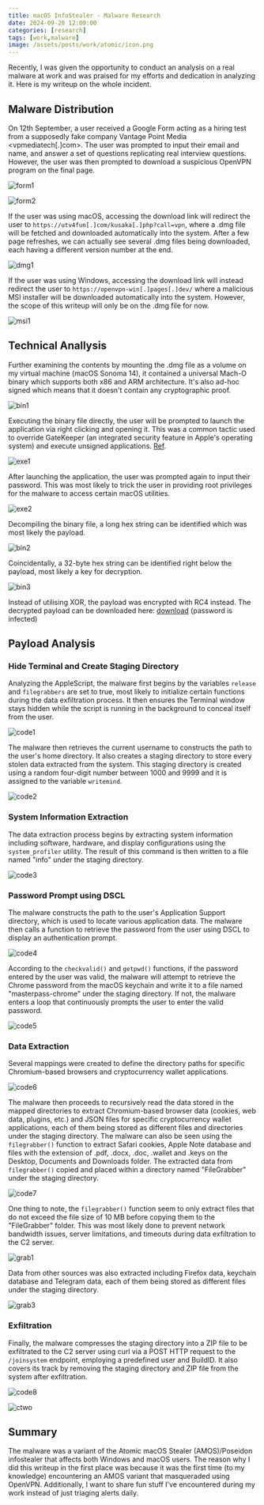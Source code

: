 ```yaml
---
title: macOS InfoStealer - Malware Research
date: 2024-09-20 12:00:00
categories: [research]
tags: [work,malware]
image: /assets/posts/work/atomic/icon.png
---
```


Recently, I was given the opportunity to conduct an analysis on a real malware at work and was praised for my efforts and dedication in analyzing it. Here is my writeup on the whole incident.

## Malware Distribution
On 12th September, a user received a Google Form acting as a hiring test from a supposedly fake company Vantage Point Media <vpmediatech[.]com>. The user was prompted to input their email and name, and answer a set of questions replicating real interview questions. However, the user was then prompted to download a suspicious OpenVPN program on the final page.

![form1](/assets/posts/work/atomic/form1.png)

![form2](/assets/posts/work/atomic/form2.png)

If the user was using macOS, accessing the download link will redirect the user to `https://utv4fun[.]com/kusaka[.]php?call=vpn`, where a .dmg file will be fetched and downloaded automatically into the system. After a few page refreshes, we can actually see several .dmg files being downloaded, each having a different version number at the end.

![dmg1](/assets/posts/work/atomic/dmg1.png)

If the user was using Windows, accessing the download link will instead redirect the user to `https://openvpn-win[.]pages[.]dev/` where a malicious MSI installer will be downloaded automatically into the system. However, the scope of this writeup will only be on the .dmg file for now.

![msi1](/assets/posts/work/atomic/msi1.png)

## Technical Anallysis
Further examining the contents by mounting the .dmg file as a volume on my virtual machine (macOS Sonoma 14), it contained a universal Mach-O binary which supports both x86 and ARM architecture. It's also ad-hoc signed which means that it doesn't contain any cryptographic proof.

![bin1](/assets/posts/work/atomic/bin1.png)

Executing the binary file directly, the user will be prompted to launch the application via right clicking and opening it. This was a common tactic used to override GateKeeper (an integrated security feature in Apple's operating system) and execute unsigned applications. [Ref](https://antman1p-30185.medium.com/jumping-over-the-gate-da555c075208 "https://antman1p-30185.medium.com/jumping-over-the-gate-da555c075208").

![exe1](/assets/posts/work/atomic/exe1.png)

After launching the application, the user was prompted again to input their password. This was most likely to trick the user in providing root privileges for the malware to access certain macOS utilities.

![exe2](/assets/posts/work/atomic/exe2.png)

Decompiling the binary file, a long hex string can be identified which was most likely the payload.

![bin2](/assets/posts/work/atomic/bin2.png)

Coincidentally, a 32-byte hex string can be identified right below the payload, most likely a key for decryption.

![bin3](/assets/posts/work/atomic/bin3.png)

Instead of utilising XOR, the payload was encrypted with RC4 instead. The decrypted payload can be downloaded here: [download](/assets/posts/work/atomic/iocs/danger.zip) (password is infected)

## Payload Analysis
### Hide Terminal and Create Staging Directory
Analyzing the AppleScript, the malware first begins by the variables `release` and `filegrabbers` are set to true, most likely to initialize certain functions during the data exfiltration process. It then ensures the Terminal window stays hidden while the script is running in the background to conceal itself from the user.

![code1](/assets/posts/work/atomic/code1.png)

The malware then retrieves the current username to constructs the path to the user's home directory. It also creates a staging directory to store every stolen data extracted from the system. This staging directory is created using a random four-digit number between 1000 and 9999 and it is assigned to the variable `writemind`.

![code2](/assets/posts/work/atomic/code2.png)

### System Information Extraction
The data extraction process begins by extracting system information including software, hardware, and display configurations using the `system_profiler` utility. The result of this command is then written to a file named "info" under the staging directory.

![code3](/assets/posts/work/atomic/code3.png)

### Password Prompt using DSCL
The malware constructs the path to the user's Application Support directory, which is used to locate various application data. The malware then calls a function to retrieve the password from the user using DSCL to display an authentication prompt.

![code4](/assets/posts/work/atomic/code4.png)

According to the `checkvalid()` and `getpwd()` functions, if the password entered by the user was valid, the malware will attempt to retrieve the Chrome password from the macOS keychain and write it to a file named "masterpass-chrome" under the staging directory. If not, the malware enters a loop that continuously prompts the user to enter the valid password.

![code5](/assets/posts/work/atomic/code5.png)

### Data Extraction
Several mappings were created to define the directory paths for specific Chromium-based browsers and cryptocurrency wallet applications.

![code6](/assets/posts/work/atomic/code6.png)

The malware then proceeds to recursively read the data stored in the mapped directories to extract Chromium-based browser data (cookies, web data, plugins, etc.) and JSON files for specific cryptocurrency wallet applications, each of them being stored as different files and directories under the staging directory. The malware can also be seen using the `filegrabber()` function to extract Safari cookies, Apple Note database and files with the extension of .pdf, .docx, .doc, .wallet and .keys on the Desktop, Documents and Downloads folder. The extracted data from `filegrabber()` copied and placed within a directory named "FileGrabber" under the staging directory.

![code7](/assets/posts/work/atomic/code7.png)

One thing to note, the `filegrabber()` function seem to only extract files that do not exceed the file size of 10 MB before copying them to the "FileGrabber" folder. This was most likely done to prevent network bandwidth issues, server limitations, and timeouts during data exfiltration to the C2 server.

![grab1](/assets/posts/work/atomic/grab1.png)

Data from other sources was also extracted including Firefox data, keychain database and Telegram data, each of them being stored as different files under the staging directory.

![grab3](/assets/posts/work/atomic/grab3.png)

### Exfiltration
Finally, the malware compresses the staging directory into a ZIP file to be exfiltrated to the C2 server using curl via a POST HTTP request to the `/joinsystem` endpoint, employing a predefined user and BuildID. It also covers its track by removing the staging directory and ZIP file from the system after exfiltration.

![code8](/assets/posts/work/atomic/code8.png)

![ctwo](/assets/posts/work/atomic/ctwo.png)

## Summary
The malware was a variant of the Atomic macOS Stealer (AMOS)/Poseidon infostealer that affects both Windows and macOS users. The reason why I did this writeup in the first place was because it was the first time (to my knowledge) encountering an AMOS variant that masqueraded using OpenVPN. Additionally, I want to share fun stuff I've encountered during my work instead of just triaging alerts daily.
